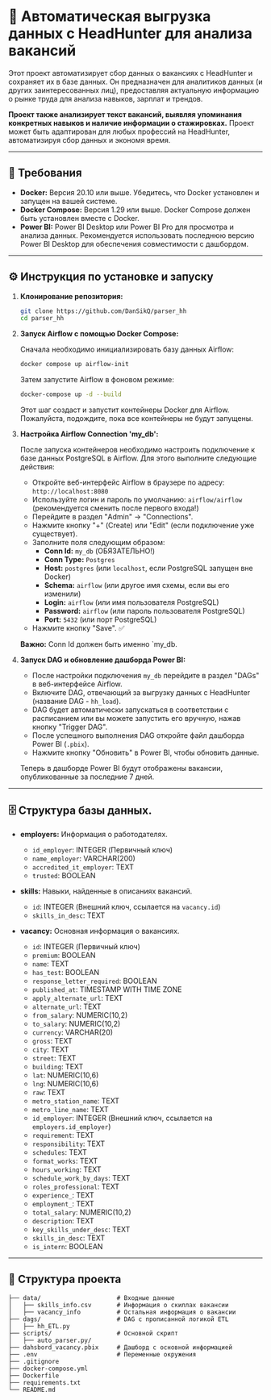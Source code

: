 # 🚀 Автоматическая выгрузка данных с HeadHunter для анализа вакансий

Этот проект автоматизирует сбор данных о вакансиях с HeadHunter и сохраняет их в базе данных. Он предназначен для аналитиков данных (и других заинтересованных лиц), предоставляя актуальную информацию о рынке труда для анализа навыков, зарплат и трендов.  

**Проект также анализирует текст вакансий, выявляя упоминания конкретных навыков и наличие информации о стажировках.**  Проект может быть адаптирован для любых профессий на HeadHunter, автоматизируя сбор данных и экономя время.

----

## 🔧 Требования

*   **Docker:** Версия 20.10 или выше. Убедитесь, что Docker установлен и запущен на вашей системе.
*   **Docker Compose:** Версия 1.29 или выше. Docker Compose должен быть установлен вместе с Docker.
*   **Power BI:** Power BI Desktop или Power BI Pro для просмотра и анализа данных.  Рекомендуется использовать последнюю версию Power BI Desktop для обеспечения совместимости с дашбордом.

---- 

## ⚙️ Инструкция по установке и запуску

1.  **Клонирование репозитория:**

    ```bash
    git clone https://github.com/DanSikQ/parser_hh
    cd parser_hh
    ```

2.  **Запуск Airflow с помощью Docker Compose:**

    Сначала необходимо инициализировать базу данных Airflow:

    ```bash
    docker compose up airflow-init
    ```

    Затем запустите Airflow в фоновом режиме:

    ```bash
    docker-compose up -d --build
    ```

    Этот шаг создаст и запустит контейнеры Docker для Airflow.  Пожалуйста, подождите, пока все контейнеры не будут запущены.


3.  **Настройка Airflow Connection 'my_db':**

    После запуска контейнеров необходимо настроить подключение к базе данных PostgreSQL в Airflow.  Для этого выполните следующие действия:
    
    *   Откройте веб-интерфейс Airflow в браузере по адресу: `http://localhost:8080`
    *   Используйте логин и пароль по умолчанию: `airflow/airflow` (рекомендуется сменить после первого входа!)
    *   Перейдите в раздел "Admin" -> "Connections".
    *   Нажмите кнопку "+" (Create) или "Edit" (если подключение уже существует).
    *   Заполните поля следующим образом:
        *   **Conn Id:** `my_db` (ОБЯЗАТЕЛЬНО!)
        *   **Conn Type:** `Postgres`
        *   **Host:** `postgres` (или `localhost`, если PostgreSQL запущен вне Docker)
        *   **Schema:** `airflow` (или другое имя схемы, если вы его изменили)
        *   **Login:** `airflow` (или имя пользователя PostgreSQL)
        *   **Password:** `airflow` (или пароль пользователя PostgreSQL)
        *   **Port:** `5432` (или порт PostgreSQL)
    *   Нажмите кнопку "Save". ✅

    **Важно:**  Conn Id должен быть именно `my_db.

4.  **Запуск DAG и обновление дашборда Power BI:**

    *   После настройки подключения `my_db` перейдите в раздел "DAGs" в веб-интерфейсе Airflow.
    *   Включите DAG, отвечающий за выгрузку данных с HeadHunter (название DAG - `hh_load`).
    *   DAG будет автоматически запускаться в соответствии с расписанием или вы можете запустить его вручную, нажав кнопку "Trigger DAG".
    *   После успешного выполнения DAG откройте файл дашборда Power BI (`.pbix`).
    *   Нажмите кнопку "Обновить" в Power BI, чтобы обновить данные.

    Теперь в дашборде Power BI будут отображены вакансии, опубликованные за последние 7 дней.

----

## 🗄️ Структура базы данных. 

*   **employers:** Информация о работодателях.
    *   `id_employer`: INTEGER (Первичный ключ)
    *   `name_employer`: VARCHAR(200)
    *   `accredited_it_employer`: TEXT
    *   `trusted`: BOOLEAN


*   **skills:** Навыки, найденные в описаниях вакансий.
    *   `id`: INTEGER (Внешний ключ, ссылается на `vacancy.id`)
    *   `skills_in_desc`: TEXT


*   **vacancy:** Основная информация о вакансиях.
    *   `id`: INTEGER (Первичный ключ)
    *   `premium`: BOOLEAN
    *   `name`: TEXT
    *   `has_test`: BOOLEAN
    *   `response_letter_required`: BOOLEAN
    *   `published_at`: TIMESTAMP WITH TIME ZONE
    *   `apply_alternate_url`: TEXT
    *   `alternate_url`: TEXT
    *   `from_salary`: NUMERIC(10,2)
    *   `to_salary`: NUMERIC(10,2)
    *   `currency`: VARCHAR(20)
    *   `gross`: TEXT
    *   `city`: TEXT
    *   `street`: TEXT
    *   `building`: TEXT
    *   `lat`: NUMERIC(10,6)
    *   `lng`: NUMERIC(10,6)
    *   `raw`: TEXT
    *   `metro_station_name`: TEXT
    *   `metro_line_name`: TEXT
    *   `id_employer`: INTEGER (Внешний ключ, ссылается на `employers.id_employer`)
    *   `requirement`: TEXT
    *   `responsibility`: TEXT
    *   `schedules`: TEXT
    *   `format_works`: TEXT
    *   `hours_working`: TEXT
    *   `schedule_work_by_days`: TEXT
    *   `roles_professional`: TEXT
    *   `experience_`: TEXT
    *   `employment_`: TEXT
    *   `total_salary`: NUMERIC(10,2)
    *   `description`: TEXT
    *   `key_skills_under_desc`: TEXT
    *   `skills_in_desc`: TEXT
    *   `is_intern`: BOOLEAN 


------
## 📂 Структура проекта
```parser_hh/
├── data/                     # Входные данные
│   ├── skills_info.csv       # Информация о скиллах вакансии
│   ├── vacancy_info          # Остальная информация о вакансии
├── dags/                     # DAG с прописанной логикой ETL
│   ├── hh_ETL.py
├── scripts/                  # Основной скрипт
│   ├── auto_parser.py/
├── dahsbord_vacancy.pbix     # Дашборд с основной информацией 
├── .env                      # Переменные окружения
├── .gitignore
├── docker-compose.yml
├── Dockerfile
├── requirements.txt
└── README.md
